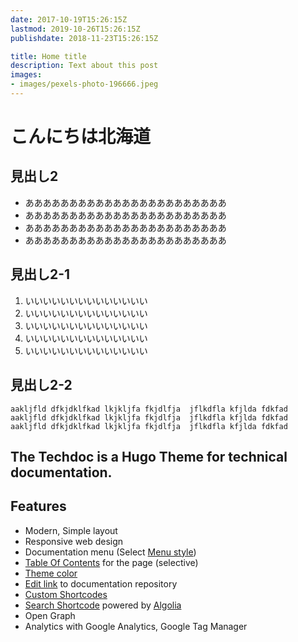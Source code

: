 ```yaml
---
date: 2017-10-19T15:26:15Z
lastmod: 2019-10-26T15:26:15Z
publishdate: 2018-11-23T15:26:15Z

title: Home title
description: Text about this post
images:
- images/pexels-photo-196666.jpeg
---
```


# こんにちは北海道

## 見出し2

- あああああああああああああああああああああああ
- あああああああああああああああああああああああ
- あああああああああああああああああああああああ
- あああああああああああああああああああああああ


## 見出し2-1


1. いいいいいいいいいいいいいい
1. いいいいいいいいいいいいいい
1. いいいいいいいいいいいいいい
1. いいいいいいいいいいいいいい
1. いいいいいいいいいいいいいい


## 見出し2-2

```
aakljfld dfkjdklfkad lkjkljfa fkjdlfja  jflkdfla kfjlda fdkfad
aakljfld dfkjdklfkad lkjkljfa fkjdlfja  jflkdfla kfjlda fdkfad
aakljfld dfkjdklfkad lkjkljfa fkjdlfja  jflkdfla kfjlda fdkfad
```
## The Techdoc is a Hugo Theme for technical documentation.

## Features

* Modern, Simple layout
* Responsive web design
* Documentation menu (Select [Menu style](getting-started/screenshot/#menu-style))
* [Table Of Contents](sample/table-of-contents/) for the page (selective)
* [Theme color](getting-started/screenshot/#theme-color)
* [Edit link](getting-started/screenshot/#edit-link) to documentation repository
* [Custom Shortcodes](sample/custom-shortcodes/)
* [Search Shortcode](sample/search-shortcode/) powered by [Algolia](https://www.algolia.com/)
* Open Graph
* Analytics with Google Analytics, Google Tag Manager
